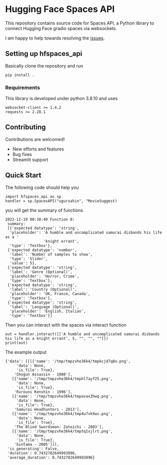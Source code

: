 # Hugging Face Spaces API

This repository contains source code for Spaces API, a Python library to connect Hugging Face gradio spaces via websockets.

I am happy to help towards resolving the [issues](https://github.com/ugorsahin/hfspaces_api/issues).

## Setting up hfspaces_api

Basically clone the repository and run

```
pip install .
```

### Requirements
This library is developed under python 3.8.10 and uses
```
websocket-client >= 1.4.2
requests >= 2.28.1
```
## Contributing

Contributions are welcomed! 
* New efforts and features
* Bug fixes
* Streamlit support

## Quick Start

The following code should help you

```
import hfspaces_api as sp
handler = sp.SpacesAPI("ugursahin", "MovieSuggest)
```

you will get the summary of functions
```
2022-12-19 00:38:40 Function 0:
 summary:
 [{'expected datatype': 'string',
  'placeholder': 'A humble and uncomplicated samurai disbands his life as a '
                 'knight errant',
  'type': 'Textbox'},
 {'expected datatype': 'number',
  'label': 'Number of samples to show',
  'type': 'Slider',
  'value': 5},
 {'expected datatype': 'string',
  'label': 'Genre (Optional)',
  'placeholder': 'Horror, Crime',
  'type': 'Textbox'},
 {'expected datatype': 'string',
  'label': 'Country (Optional)',
  'placeholder': 'UK, France, Canada',
  'type': 'Textbox'},
 {'expected datatype': 'string',
  'label': 'Language (Optional)',
  'placeholder': 'English, Italian',
  'type': 'Textbox'}]
```

Then you can interact with the spaces via interact function

```
out = handler.interact([['A humble and uncomplicated samurai disbands his life as a knight errant', 5, "", "", ""]])
print(out)
```

The example output
```
{'data': [[[{'name': '/tmp/tmpzvhe36k4/tmpkcjd7q8o.png',
     'data': None,
     'is_file': True},
    'Shogun Assassin - 1980'],
   [{'name': '/tmp/tmpzvhe36k4/tmphl7ayf25.png',
     'data': None,
     'is_file': True},
    'Rurouni Kenshin - 1996'],
   [{'name': '/tmp/tmpzvhe36k4/tmpavax3hwq.png',
     'data': None,
     'is_file': True},
    'Samurai Headhunters - 2013'],
   [{'name': '/tmp/tmpzvhe36k4/tmp4u7vk9as.png',
     'data': None,
     'is_file': True},
    'The Blind Swordsman: Zatoichi - 2003'],
   [{'name': '/tmp/tmpzvhe36k4/tmptq1xjlrt.png',
     'data': None,
     'is_file': True},
    'Gintama - 2005']]],
 'is_generating': False,
 'duration': 0.7432782649993896,
 'average_duration': 0.7432782649993896}
```